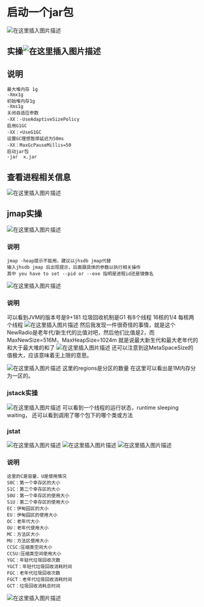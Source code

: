 # 启动一个jar包
![在这里插入图片描述](https://img-blog.csdnimg.cn/20210112135750197.png?x-oss-process=image/watermark,type_ZmFuZ3poZW5naGVpdGk,shadow_10,text_aHR0cHM6Ly9ibG9nLmNzZG4ubmV0L3RoZWZseWJyaWQ=,size_16,color_FFFFFF,t_70)

##  实操![在这里插入图片描述](https://img-blog.csdnimg.cn/20210112135811700.png?x-oss-process=image/watermark,type_ZmFuZ3poZW5naGVpdGk,shadow_10,text_aHR0cHM6Ly9ibG9nLmNzZG4ubmV0L3RoZWZseWJyaWQ=,size_16,color_FFFFFF,t_70)
## 说明
```
最大堆内存 1g
-Xmx1g
初始堆内存1g
-Xms1g
关闭自适应参数
-XX：-UseAdaptiveSizePolicy
启用G1GC
-XX：+UseG1GC
设置GC理想暂停延迟为50ms
-XX：MaxGcPauseMillis=50
启动jar包
-jar  x.jar
```
## 查看进程相关信息
![在这里插入图片描述](https://img-blog.csdnimg.cn/20210112140908248.png?x-oss-process=image/watermark,type_ZmFuZ3poZW5naGVpdGk,shadow_10,text_aHR0cHM6Ly9ibG9nLmNzZG4ubmV0L3RoZWZseWJyaWQ=,size_16,color_FFFFFF,t_70)
## jmap实操
![在这里插入图片描述](https://img-blog.csdnimg.cn/20210112140950403.png?x-oss-process=image/watermark,type_ZmFuZ3poZW5naGVpdGk,shadow_10,text_aHR0cHM6Ly9ibG9nLmNzZG4ubmV0L3RoZWZseWJyaWQ=,size_16,color_FFFFFF,t_70)
### 说明
```
jmap -heap提示不能用，建议以jhsdb jmap代替
输入jhsdb jmap 后出现提示，后面跟具体的参数以执行相关操作
其中 you have to set --pid or --exe 指明是进程id还是镜像名 
```
![在这里插入图片描述](https://img-blog.csdnimg.cn/20210112141744487.png?x-oss-process=image/watermark,type_ZmFuZ3poZW5naGVpdGk,shadow_10,text_aHR0cHM6Ly9ibG9nLmNzZG4ubmV0L3RoZWZseWJyaWQ=,size_16,color_FFFFFF,t_70)
### 说明

可以看到JVM的版本号是9+181
垃圾回收机制是G1 有8个线程  16核的1/4  每核两个线程
![在这里插入图片描述](https://img-blog.csdnimg.cn/20210112142027745.png)
然后我发现一件很奇怪的事情，就是这个NewRadio是老年代/新生代的比值对吧，然后他们比值是2，而MaxNewSize=516M，MaxHeapSize=1024m  就是说最大新生代和最大老年代的和大于最大堆的和了
![在这里插入图片描述](https://img-blog.csdnimg.cn/20210112144947393.png?x-oss-process=image/watermark,type_ZmFuZ3poZW5naGVpdGk,shadow_10,text_aHR0cHM6Ly9ibG9nLmNzZG4ubmV0L3RoZWZseWJyaWQ=,size_16,color_FFFFFF,t_70)
还可以注意到这MetaSpaceSize的值极大，应该意味着无上限的意思。

![在这里插入图片描述](https://img-blog.csdnimg.cn/20210112145532759.png?x-oss-process=image/watermark,type_ZmFuZ3poZW5naGVpdGk,shadow_10,text_aHR0cHM6Ly9ibG9nLmNzZG4ubmV0L3RoZWZseWJyaWQ=,size_16,color_FFFFFF,t_70)
这里的regions是分区的数量  在这里可以看出是1M内存分为一区的。


### jstack实操
![在这里插入图片描述](https://img-blog.csdnimg.cn/20210112150010192.png?x-oss-process=image/watermark,type_ZmFuZ3poZW5naGVpdGk,shadow_10,text_aHR0cHM6Ly9ibG9nLmNzZG4ubmV0L3RoZWZseWJyaWQ=,size_16,color_FFFFFF,t_70)
可以看到一个线程的运行状态，runtime sleeping waiting，
还可以看到调用了哪个包下的哪个类或方法

###  jstat
![在这里插入图片描述](https://img-blog.csdnimg.cn/20210112150725208.png?x-oss-process=image/watermark,type_ZmFuZ3poZW5naGVpdGk,shadow_10,text_aHR0cHM6Ly9ibG9nLmNzZG4ubmV0L3RoZWZseWJyaWQ=,size_16,color_FFFFFF,t_70)
![在这里插入图片描述](https://img-blog.csdnimg.cn/20210112150739288.png)
![在这里插入图片描述](https://img-blog.csdnimg.cn/20210112150803864.png)
### 说明
~~~
这里的C是容量，U是使用情况
S0C：第一个幸存区的大小
S1C：第二个幸存区的大小
S0U：第一个幸存区的使用大小
S1U：第二个幸存区的使用大小
EC：伊甸园区的大小
EU：伊甸园区的使用大小
OC：老年代大小
OU：老年代使用大小
MC：方法区大小
MU：方法区使用大小
CCSC:压缩类空间大小
CCSU:压缩类空间使用大小
YGC：年轻代垃圾回收次数
YGCT：年轻代垃圾回收消耗时间
FGC：老年代垃圾回收次数
FGCT：老年代垃圾回收消耗时间
GCT：垃圾回收消耗总时间
~~~
![在这里插入图片描述](https://img-blog.csdnimg.cn/2021011215133875.png)